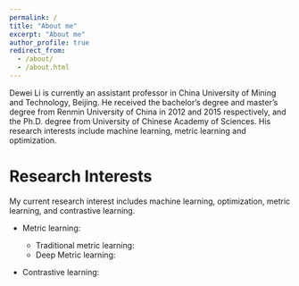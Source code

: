 ```yaml
---
permalink: /
title: "About me"
excerpt: "About me"
author_profile: true
redirect_from: 
  - /about/
  - /about.html
---
```


Dewei Li is currently an assistant professor in China University of Mining and Technology, Beijing. He received the bachelor’s degree and master’s degree from Renmin University of China in 2012 and 2015 respectively, and the Ph.D. degree from University of Chinese Academy of Sciences. His research interests include machine learning, metric learning and optimization.

Research Interests
======
My current research interest includes machine learning, optimization, metric learning, and contrastive learning.
* Metric learning:
  * Traditional metric learning:
  * Deep Metric learning:

* Contrastive learning:

<!--img src="https://infhighdim.github.io/images/lidewei.png" class="floatpic" width="360" height="480"-->





